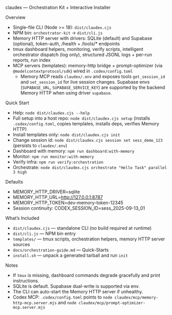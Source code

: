 claudex — Orchestration Kit + Interactive Installer

Overview
- Single-file CLI (Node >= 18): `dist/claudex.cjs`
- NPM bin: `orchestrator-kit` → `dist/cli.js`
- Memory HTTP server with drivers: SQLite (default) and Supabase (optional), token-auth, /health + /tools/* endpoints
- tmux dashboard helpers, monitoring, verify scripts, intelligent orchestrator dispatch (log only), structured JSONL logs + per-run reports, run index
- MCP servers (templates): memory-http bridge + prompt-optimizer (via `@modelcontextprotocol/sdk`) wired in `.codex/config.toml`
  - Memory MCP reads `claudex/.env` and exposes tools `get_session_id` and `set_session_id` for live session changes. Supabase envs (`SUPABASE_URL`, `SUPABASE_SERVICE_KEY`) are supported by the backend Memory HTTP when using driver `supabase`.

Quick Start
- Help: `node dist/claudex.cjs --help`
- Full setup into a host repo: `node dist/claudex.cjs setup` (installs `.codex/config.toml`, copies templates, installs deps, verifies Memory HTTP)
- Install templates only: `node dist/claudex.cjs init`
- Change session id: `node dist/claudex.cjs session set sess_demo_123` (persists to `claudex/.env`)
- Dashboard with memory: `npm run dashboard:with-memory`
- Monitor: `npm run monitor:with-memory`
- Verify infra: `npm run verify:orchestration`
- Orchestrate: `node dist/claudex.cjs orchestrate "Hello Task" parallel 3 high`

Defaults
- MEMORY_HTTP_DRIVER=sqlite
- MEMORY_HTTP_URL=http://127.0.0.1:8787
- MEMORY_HTTP_TOKEN=dev-memory-token-12345
- Session continuity: CODEX_SESSION_ID=sess_2025-09-13_01

What’s Included
- `dist/claudex.cjs` — standalone CLI (no build required at runtime)
- `dist/cli.js` — NPM bin entry
- `templates/` — tmux scripts, orchestration helpers, memory HTTP server sources
- `docs/orchestration-guide.md` — Quick-Starts
- `install.sh` — unpack a generated tarball and run `init`

Notes
- If `tmux` is missing, dashboard commands degrade gracefully and print instructions.
- SQLite is default. Supabase dual-write is supported via env.
- The CLI can auto-start the Memory HTTP server if unhealthy.
- Codex MCP: `.codex/config.toml` points to `node claudex/mcp/memory-http-mcp.server.mjs` and `node claudex/mcp/prompt-optimizer-mcp.server.mjs`
